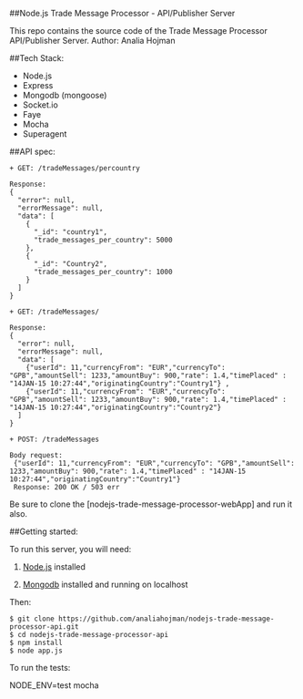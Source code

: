##Node.js Trade Message Processor - API/Publisher Server

This repo contains the source code of the Trade Message Processor API/Publisher Server.
Author: Analia Hojman

##Tech Stack:
+ Node.js
+ Express
+ Mongodb (mongoose)
+ Socket.io
+ Faye
+ Mocha
+ Superagent


##API spec:

```
+ GET: /tradeMessages/percountry
```
```
Response:
{
  "error": null,
  "errorMessage": null,
  "data": [
    {
      "_id": "country1",
      "trade_messages_per_country": 5000
    },
    {
      "_id": "Country2",
      "trade_messages_per_country": 1000
    }
  ]
}
```

```
+ GET: /tradeMessages/
```
```
Response:
{
  "error": null,
  "errorMessage": null,
  "data": [
    {"userId": 11,"currencyFrom": "EUR","currencyTo": "GPB","amountSell": 1233,"amountBuy": 900,"rate": 1.4,"timePlaced" : "14JAN-15 10:27:44","originatingCountry":"Country1"} ,
    {"userId": 11,"currencyFrom": "EUR","currencyTo": "GPB","amountSell": 1233,"amountBuy": 900,"rate": 1.4,"timePlaced" : "14JAN-15 10:27:44","originatingCountry":"Country2"} 
  ]
}
```

```
+ POST: /tradeMessages
```
```
Body request:
 {"userId": 11,"currencyFrom": "EUR","currencyTo": "GPB","amountSell": 1233,"amountBuy": 900,"rate": 1.4,"timePlaced" : "14JAN-15 10:27:44","originatingCountry":"Country1"} 
 Response: 200 OK / 503 err
```

Be sure to clone the [nodejs-trade-message-processor-webApp] and run it also.

##Getting started:

To run this server, you will need:

1. [Node.js](http://nodejs.org) installed

2. [Mongodb](http://www.mongodb.org) installed and running on localhost

Then:

```
$ git clone https://github.com/analiahojman/nodejs-trade-message-processor-api.git
$ cd nodejs-trade-message-processor-api
$ npm install
$ node app.js
```

To run the tests:

NODE_ENV=test mocha



